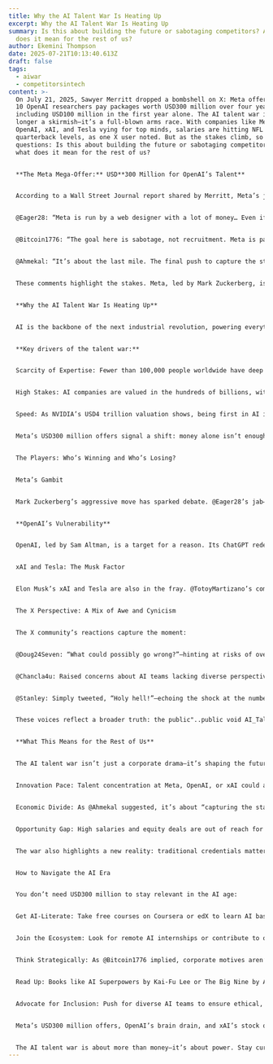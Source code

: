 ```yaml
---
title: Why the AI Talent War Is Heating Up
excerpt: Why the AI Talent War Is Heating Up
summary: Is this about building the future or sabotaging competitors? And what
  does it mean for the rest of us?
author: Ekemini Thompson
date: 2025-07-21T10:13:40.613Z
draft: false
tags:
  - aiwar
  - competitorsintech
content: >-
  On July 21, 2025, Sawyer Merritt dropped a bombshell on X: Meta offered over
  10 OpenAI researchers pay packages worth USD300 million over four years,
  including USD100 million in the first year alone. The AI talent war is no
  longer a skirmish—it’s a full-blown arms race. With companies like Meta,
  OpenAI, xAI, and Tesla vying for top minds, salaries are hitting NFL
  quarterback levels, as one X user noted. But as the stakes climb, so do the
  questions: Is this about building the future or sabotaging competitors? And
  what does it mean for the rest of us?


  **The Meta Mega-Offer:** USD**300 Million for OpenAI’s Talent**


  According to a Wall Street Journal report shared by Merritt, Meta’s jaw-dropping offer targeted over 10 researchers from OpenAI, the company behind ChatGPT. The deal—USD300 million over four years, with USD100 million upfront per researcher—sets a new benchmark for AI talent compensation. On X, reactions ranged from shock to skepticism:


  @Eager28: “Meta is run by a web designer with a lot of money… Even if he gets the talent, he does not know what to tell them to do.”


  @Bitcoin1776: “The goal here is sabotage, not recruitment. Meta is paying a few billion to destroy a USD100 Bil company.”


  @Ahmekal: “It’s about the last mile. The final push to capture the stack. To define the interface between humans.”


  These comments highlight the stakes. Meta, led by Mark Zuckerberg, isn’t just hiring—it’s trying to reshape the AI landscape by poaching talent from a rival valued at over USD100 billion. But is this a strategic masterstroke or a desperate bid for relevance?


  **Why the AI Talent War Is Heating Up**


  AI is the backbone of the next industrial revolution, powering everything from autonomous vehicles to healthcare diagnostics. Companies like OpenAI, xAI (backed by Elon Musk), and Meta are racing to dominate the “stack”—the infrastructure, models, and interfaces that will define human-AI interaction. Talent is the bottleneck. As @Ahmekal noted, it’s about “the final push,” where a single breakthrough can secure a trillion-dollar edge.


  **Key drivers of the talent war:**


  Scarcity of Expertise: Fewer than 100,000 people worldwide have deep expertise in large language models (LLMs), per a 2024 AI Index report.


  High Stakes: AI companies are valued in the hundreds of billions, with xAI and OpenAI leading the pack. A single hire can shift market dominance.


  Speed: As NVIDIA’s USD4 trillion valuation shows, being first in AI infrastructure pays off. Talent accelerates timelines.


  Meta’s USD300 million offers signal a shift: money alone isn’t enough. As @TotoyMartizano tweeted, “No one can compete with @xAI stock options.” Equity, vision, and impact are now as critical as cash.


  The Players: Who’s Winning and Who’s Losing?


  Meta’s Gambit


  Mark Zuckerberg’s aggressive move has sparked debate. @Eager28’s jab—“Meta is run by a web designer”—reflects skepticism about Zuckerberg’s ability to lead an AI-first company. Meta’s pivot from social media to the metaverse and now AI has been rocky. Its LLaMA model lags behind OpenAI’s GPT and xAI’s Grok in public perception. Poaching OpenAI talent could close the gap, but as @ElijahBudry noted, “Meta’s approach to building a truly successful team remains flawed.” Without a clear vision, even USD300 million hires may flounder.


  **OpenAI’s Vulnerability**


  OpenAI, led by Sam Altman, is a target for a reason. Its ChatGPT redefined AI, but losing 10+ researchers could stall progress. @Bitcoin1776’s claim of “sabotage” suggests Meta’s goal is to disrupt OpenAI’s momentum, not just build its own team. OpenAI’s USD100 billion valuation hangs on its ability to retain talent and innovate faster than rivals.


  xAI and Tesla: The Musk Factor


  Elon Musk’s xAI and Tesla are also in the fray. @TotoyMartizano’s comment about xAI’s stock options highlights Musk’s edge: his companies offer equity in ventures tied to a grand vision (AI for human discovery, autonomous driving). As @NeuralinkApe quipped, “Wait MIA with Zuck’s cash.” Musk’s loyalists may give xAI a cultural advantage over Meta’s cash-heavy approach.


  The X Perspective: A Mix of Awe and Cynicism


  The X community’s reactions capture the moment:


  @Doug24Seven: “What could possibly go wrong?”—hinting at risks of overpaying for talent without results.


  @Chancla4u: Raised concerns about AI teams lacking diverse perspectives, like child development experts, which could impact future applications.


  @Stanley: Simply tweeted, “Holy hell!”—echoing the shock at the numbers.


  These voices reflect a broader truth: the public"..public void AI_Talent_War() {AI talent war is a high-stakes game, and not everyone trusts the players’ motives.


  **What This Means for the Rest of Us**


  The AI talent war isn’t just a corporate drama—it’s shaping the future:


  Innovation Pace: Talent concentration at Meta, OpenAI, or xAI could accelerate or stall breakthroughs in healthcare, energy, or transportation.


  Economic Divide: As @Ahmekal suggested, it’s about “capturing the stack.” Winners will control AI’s economic benefits, potentially widening global inequalities.


  Opportunity Gap: High salaries and equity deals are out of reach for most. As @Chancla4u hinted, diverse expertise (e.g., in child development) is critical but often overlooked in tech-heavy teams.


  The war also highlights a new reality: traditional credentials matter less. AI expertise is the new currency, and those without it risk being left behind.


  How to Navigate the AI Era


  You don’t need USD300 million to stay relevant in the AI age:


  Get AI-Literate: Take free courses on Coursera or edX to learn AI basics. As @TOC4AI’s NFL analogy suggests, AI skills are becoming as valuable as top-tier athletic contracts.


  Join the Ecosystem: Look for remote AI internships or contribute to open-source projects on GitHub. Small steps can lead to big networks.


  Think Strategically: As @Bitcoin1776 implied, corporate motives aren’t always pure. Stay informed about AI developments via X or newsletters like Import AI.


  Read Up: Books like AI Superpowers by Kai-Fu Lee or The Big Nine by Amy Webb explain the global AI race.


  Advocate for Inclusion: Push for diverse AI teams to ensure ethical, human-centered outcomes, as @Chancla4u suggested.


  Meta’s USD300 million offers, OpenAI’s brain drain, and xAI’s stock option allure signal a pivotal moment. As @Ahmekal put it, this is about “the final push to capture the stack.” The winners will shape how humans interact with AI for decades. For the rest of us, it’s a wake-up call: learn, adapt, and engage with AI now, or risk being sidelined in a world defined by a few brilliant minds.


  The AI talent war is about more than money—it’s about power. Stay curious, stay informed, and don’t get left behind.
---
```

